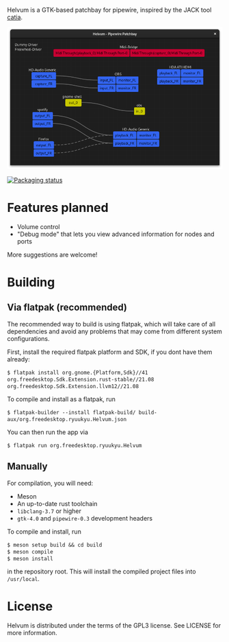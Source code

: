 Helvum is a GTK-based patchbay for pipewire, inspired by the JACK tool [catia](https://kx.studio/Applications:Catia).

![Screenshot](docs/screenshot.png)

[![Packaging status](https://repology.org/badge/vertical-allrepos/helvum.svg)](https://repology.org/project/helvum/versions)


# Features planned

- Volume control
- "Debug mode" that lets you view advanced information for nodes and ports

More suggestions are welcome!

# Building

## Via flatpak (recommended)
The recommended way to build is using flatpak, which will take care of all dependencies and avoid any problems that may come from different system configurations.

First, install the required flatpak platform and SDK, if you dont have them already:
```shell
$ flatpak install org.gnome.{Platform,Sdk}//41 org.freedesktop.Sdk.Extension.rust-stable//21.08 org.freedesktop.Sdk.Extension.llvm12//21.08
```

To compile and install as a flatpak, run
```shell
$ flatpak-builder --install flatpak-build/ build-aux/org.freedesktop.ryuukyu.Helvum.json
```

You can then run the app via
```shell
$ flatpak run org.freedesktop.ryuukyu.Helvum
```

## Manually
For compilation, you will need:

- Meson
- An up-to-date rust toolchain
- `libclang-3.7` or higher
- `gtk-4.0` and `pipewire-0.3` development headers

To compile and install, run

```shell
$ meson setup build && cd build
$ meson compile
$ meson install
```

in the repository root.
This will install the compiled project files into `/usr/local`.

# License
Helvum is distributed under the terms of the GPL3 license.
See LICENSE for more information.
